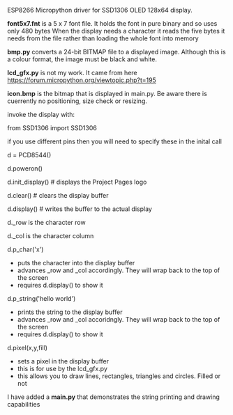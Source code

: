 ESP8266 Micropython driver for SSD1306 OLED 128x64 display. 

**font5x7.fnt** is a 5 x 7 font file. It holds the font in pure binary and so uses only 480 bytes
When the display needs a character it reads the five bytes it needs from the file rather than loading the whole font into memory

**bmp.py** converts a 24-bit BITMAP file to a displayed image. Although this is a colour format, the image must be black and white.

**lcd_gfx.py** is not my work. It came from here https://forum.micropython.org/viewtopic.php?t=195

**icon.bmp** is the bitmap that is displayed in main.py. Be aware there is cuerrently no positioning, size check or resizing.

invoke the display with:

from SSD1306 import SSD1306

if you use different pins then you will need to specify these in the inital call

d = PCD8544()

d.poweron()

d.init_display() # displays the Project Pages logo 

d.clear() # clears the display buffer

d.display() # writes the buffer to the actual display

d._row is the character row

d._col is the character column

d.p_char('x') 
* puts the character into the display buffer
* advances _row and _col accordingly. They will wrap back to the top of the screen
* requires d.display() to show it

d.p_string('hello world') 
* prints the string to the display buffer
* advances _row and _col accoridngly. They will wrap back to the top of the screen
* requires d.display() to show it

d.pixel(x,y,fill)
* sets a pixel in the display buffer 
* this is for use by the lcd_gfx.py
* this allows you to draw lines, rectangles, triangles and circles. Filled or not

I have added a **main.py** that demonstrates the string printing and drawing capabilities


